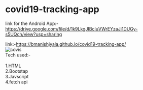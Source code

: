 # covid19-tracking-app

link for the Android App:-https://drive.google.com/file/d/1k9LkgJIBcIuVWrEYzaJi1DUGy-s5UQch/view?usp=sharing<br>

link:-https://bmanishjyala.github.io/covid19-tracking-app/<br>
![covis](https://user-images.githubusercontent.com/81969897/161285673-6fb2a887-a2b0-41ff-9660-452ec59e7d06.JPG)
<br>
Tech used:-<br>
<br>1.HTML
<br>2.Bootstap
<br>3.Javscript
<br>4.fetch api 
